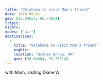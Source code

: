 ```yaml
---
title: "Oklahoma to visit Mom's friend"
date: 1976-08-01
geo: [36.04664,-95.73914]
tripit:
nights:
modes: ["air"]
destinations:
  -
    title: "Oklahoma to visit Mom's friend"
    nights:
    location: "Broken Arrow, OK"
    geo: [36.04664,-95.73914]
---
```


with Mom, visiting Diane W
